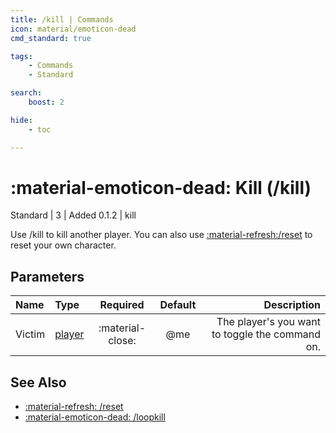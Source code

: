 ```yaml
---
title: /kill | Commands
icon: material/emoticon-dead
cmd_standard: true

tags:
    - Commands
    - Standard

search:
    boost: 2

hide:
    - toc

---
```

# <p style="color: var(--md-default-fg-color); display: inline;">:material-emoticon-dead: Kill</p> (/kill)
<div style="display:inline;">
<p style="color: var(--destrix-docs--commandcat-standard); display: inline;">Standard</p>
| <p style="color: var(--md-default-fg-color--light); display: inline;">3</p> | <p style="color: var(--md-default-fg-color--light); display: inline;"> Added 0.1.2</p> | kill
</div>

Use /kill to kill another player. You can also use [:material-refresh:/reset](/Commands/specifics/reset/) to reset your own character.

## Parameters

| Name   | Type   | Required         | Default | Description                            |
|:--------|:--------|:------------------:|:---------:|----------------------------------------:|
| Victim | [player](../parameters.md#player) | :material-close: | @me     | The player's you want to toggle the command on. |

## See Also
* [:material-refresh: /reset](/Commands/specifics/reset/)
* [:material-emoticon-dead: /loopkill](/Commands/specifics/loopkill/)